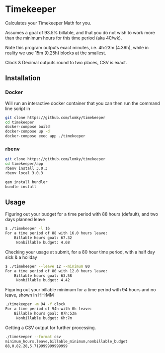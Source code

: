 # Timekeeper

Calculates your Timekeeper Math for you.

Assumes a goal of 93.5% billable, and that you do not wish to work more than the minimum hours for this time period (aka 40/wk).

Note this program outputs exact minutes, i.e. 4h:23m (4.39h), while in reality we use 15m (0.25h) blocks at the smallest.

Clock & Decimal outputs round to two places, CSV is exact.

## Installation

### Docker
Will run an interactive docker container that you can then run the command line script in

```bash
git clone https://github.com/lomky/timekeeper
cd timekeeper
docker-compose build
docker-compose up -d
docker-compose exec app ./timekeeper
```

### rbenv
```bash
git clone https://github.com/lomky/timekeeper
cd timekeeper/app
rbenv install 3.0.3
rbenv local 3.0.3

gem install bundler
bundle install
```

## Usage

Figuring out your budget for a time period with 88 hours (default), and two days planned leave

```bash
$ ./timekeeper -l 16
For a time period of 88 with 16.0 hours leave:
    Billable hours goal: 67.32
     Nonbillable budget: 4.68
```

Checking your usage at submit, for a 80 hour time period, with a half day sick & a holiday

```bash
$ ./timekeeper --leave 12 --minimum 80
For a time period of 80 with 12.0 hours leave:
    Billable hours goal: 63.58
     Nonbillable budget: 4.42
```

Figuring out your billable minimum for a time period with 94 hours and no leave, shown in HH:MM

```bash
./timekeeper -m 94 -f clock
For a time period of 94h with 0h leave:
    Billable hours goal: 87h:53m
     Nonbillable budget: 6h:7m
```

Getting a CSV output for further processing.

```bash
./timekeeper --format csv
minimum_hours,leave,billable_minimum,nonbillable_budget
88,0,82.28,5.719999999999999
```
